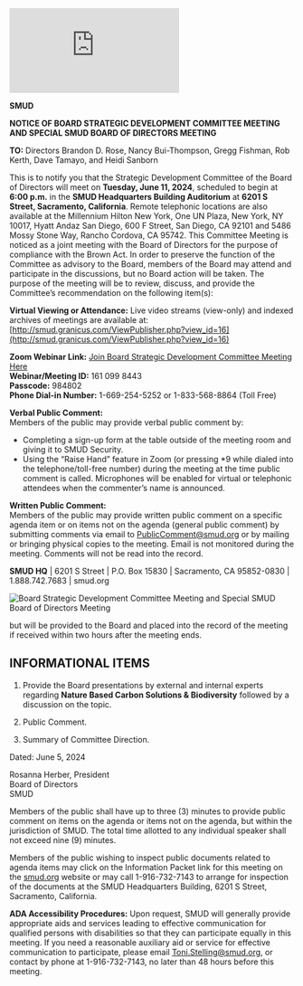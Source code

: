 <!-- Page 1 -->
![SMUD Notice of Board Strategic Development Committee Meeting](https://smud.granicus.com/ViewPublisher.php?view_id=16)

**SMUD**

**NOTICE OF BOARD STRATEGIC DEVELOPMENT COMMITTEE MEETING AND SPECIAL SMUD BOARD OF DIRECTORS MEETING**

**TO:** Directors Brandon D. Rose, Nancy Bui-Thompson, Gregg Fishman, Rob Kerth, Dave Tamayo, and Heidi Sanborn

This is to notify you that the Strategic Development Committee of the Board of Directors will meet on **Tuesday, June 11, 2024**, scheduled to begin at **6:00 p.m.** in the **SMUD Headquarters Building Auditorium** at **6201 S Street, Sacramento, California**. Remote telephonic locations are also available at the Millennium Hilton New York, One UN Plaza, New York, NY 10017, Hyatt Andaz San Diego, 600 F Street, San Diego, CA 92101 and 5486 Mossy Stone Way, Rancho Cordova, CA 95742. This Committee Meeting is noticed as a joint meeting with the Board of Directors for the purpose of compliance with the Brown Act. In order to preserve the function of the Committee as advisory to the Board, members of the Board may attend and participate in the discussions, but no Board action will be taken. The purpose of the meeting will be to review, discuss, and provide the Committee’s recommendation on the following item(s):

**Virtual Viewing or Attendance:**
Live video streams (view-only) and indexed archives of meetings are available at: [http://smud.granicus.com/ViewPublisher.php?view_id=16](http://smud.granicus.com/ViewPublisher.php?view_id=16)

**Zoom Webinar Link:** [Join Board Strategic Development Committee Meeting Here](https://smud.granicus.com/ViewPublisher.php?view_id=16)  
**Webinar/Meeting ID:** 161 099 8443  
**Passcode:** 984802  
**Phone Dial-in Number:** 1-669-254-5252 or 1-833-568-8864 (Toll Free)

**Verbal Public Comment:**  
Members of the public may provide verbal public comment by:  
- Completing a sign-up form at the table outside of the meeting room and giving it to SMUD Security.  
- Using the “Raise Hand” feature in Zoom (or pressing *9 while dialed into the telephone/toll-free number) during the meeting at the time public comment is called. Microphones will be enabled for virtual or telephonic attendees when the commenter’s name is announced.

**Written Public Comment:**  
Members of the public may provide written public comment on a specific agenda item or on items not on the agenda (general public comment) by submitting comments via email to [PublicComment@smud.org](mailto:PublicComment@smud.org) or by mailing or bringing physical copies to the meeting. Email is not monitored during the meeting. Comments will not be read into the record.  

**SMUD HQ** | 6201 S Street | P.O. Box 15830 | Sacramento, CA 95852-0830 | 1.888.742.7683 | smud.org
<!-- Page 2 -->
![Board Strategic Development Committee Meeting and Special SMUD Board of Directors Meeting](https://www.smud.org/en/about-smud/board-of-directors/board-meetings/2024/06-11-2024-Board-Strategic-Development-Committee-Meeting-and-Special-SMUD-Board-of-Directors-Meeting-Page-2.png)

but will be provided to the Board and placed into the record of the meeting if received within two hours after the meeting ends.

## INFORMATIONAL ITEMS

1. Provide the Board presentations by external and internal experts regarding **Nature Based Carbon Solutions & Biodiversity** followed by a discussion on the topic.

2. Public Comment.

3. Summary of Committee Direction.

Dated: June 5, 2024

Rosanna Herber, President  
Board of Directors  
SMUD

Members of the public shall have up to three (3) minutes to provide public comment on items on the agenda or items not on the agenda, but within the jurisdiction of SMUD. The total time allotted to any individual speaker shall not exceed nine (9) minutes.

Members of the public wishing to inspect public documents related to agenda items may click on the Information Packet link for this meeting on the [smud.org](https://www.smud.org) website or may call 1-916-732-7143 to arrange for inspection of the documents at the SMUD Headquarters Building, 6201 S Street, Sacramento, California.

**ADA Accessibility Procedures:** Upon request, SMUD will generally provide appropriate aids and services leading to effective communication for qualified persons with disabilities so that they can participate equally in this meeting. If you need a reasonable auxiliary aid or service for effective communication to participate, please email Toni.Stelling@smud.org, or contact by phone at 1-916-732-7143, no later than 48 hours before this meeting.
